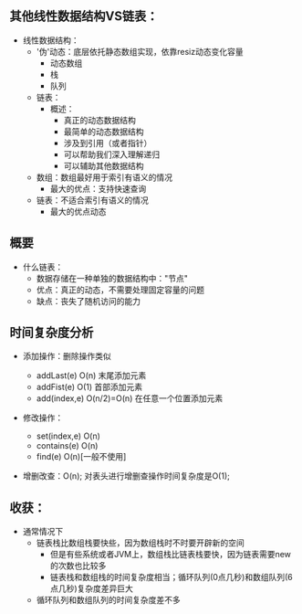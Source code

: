 ## 其他线性数据结构VS链表：
- 线性数据结构：
  - '伪'动态：底层依托静态数组实现，依靠resiz动态变化容量
    - 动态数组
    - 栈
    - 队列
  - 链表：
    - 概述：
      - 真正的动态数据结构
      - 最简单的动态数据结构
      - 涉及到引用（或者指针）
      - 可以帮助我们深入理解递归
      - 可以辅助其他数据结构
  - 数组：数组最好用于索引有语义的情况
    - 最大的优点：支持快速查询
  - 链表：不适合索引有语义的情况
    - 最大的优点动态

## 概要
- 什么链表：
  - 数据存储在一种单独的数据结构中："节点"
  - 优点：真正的动态，不需要处理固定容量的问题
  - 缺点：丧失了随机访问的能力
  
## 时间复杂度分析
- 添加操作：删除操作类似
  - addLast(e) O(n) 末尾添加元素
  - addFist(e) O(1) 首部添加元素
  - add(index,e) O(n/2)=O(n) 在任意一个位置添加元素
  
- 修改操作：
  - set(index,e) O(n)
  - contains(e)  O(n)
  - find(e)      O(n)[一般不使用]
  
- 增删改查：O(n); 对表头进行增删查操作时间复杂度是O(1);
  
## 收获：
- 通常情况下
  - 链表栈比数组栈要快些，因为数组栈时不时要开辟新的空间
    - 但是有些系统或者JVM上，数组栈比链表栈要快，因为链表需要new的次数也比较多
    - 链表栈和数组栈的时间复杂度相当；循环队列(0点几秒)和数组队列(6点几秒)复杂度差异巨大
  - 循环队列和数组队列的时间复杂度差不多

